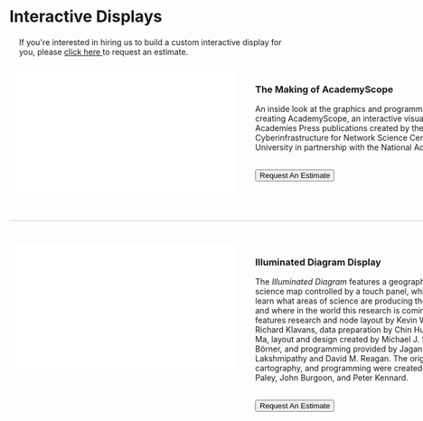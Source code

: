 <!DOCTYPE html>
<html>
<head>
<!-- use 'require' tag to include CSS and js specified for the page -->
<title>Interactive Display: Interactive Touch Application | CNS Development</title>
<meta name="layout" content="CNSTemplate" />
</head>

<body>
	<!-- page specified contents go here -->
	<div id="middle" class="development">
		<h1 style="margin-bottom: 20px;">Interactive Displays</h1>
		<div
			style="margin-top: 0; margin-left: 17px; margin-right: 17px; margin-bottom: 25px;">
			<p class="middle">
				If you're interested in hiring us to build a custom interactive
				display for you, please <a
					href="mailto:recorde@iu.edu?subject=[Request an Estimate] - Interactive Displays">
					click here </a> to request an estimate.
			</p>
		</div>
		<div id="container" style="margin-bottom: 25px; width: 865px;">
			<span id="cns_author" itemprop="author" itemscope itemtype="http://schema.org/Organization">
				<meta itemprop="name" content="Cyberinfrastructure for Network Science (CNS) Center">
				<meta itemprop="url" content="http://cns.iu.edu">
				<meta itemprop="sameAs" content="http://en.wikipedia.org/wiki/Cyberinfrastructure_for_Network_Science_Center">
			</span>
			<div id="middle" style="width: 865px;">
				<div style="float: left; width: 100%; padding-bottom: 40px; margin-bottom: 40px; border-bottom: 1px dotted #999;">
					<div itemscope itemtype="http://schema.org/SoftwareApplication" itemref="cns_author" style="float: left; width: 100%;">
						<meta itemprop="applicationCategory" content="Touchscreen application, HTML5, D3.js, SVG, Books, Topic Network Visualization, National Academic of Sciences">
						<span itemprop="video" itemscope itemtype="http://schema.org/VideoObject" itemref="cns_author">
							<meta itemprop="name" content="The Making of AcademyScope">
							<meta itemprop="embedUrl" content="//www.youtube.com/embed/pdqKBna1Fos">
							<meta itemprop="uploadDate" content="2013-03-07">
							<meta itemprop="duration" content="00:08:05">
							<meta itemprop="caption" content="An inside look at the graphics and programming that went into creating AcademyScope, an interactive visualization of National Academies Press publications created by the Cyberinfrastructure for Network Science Center at Indiana University in partnership with the National Academy of Sciences.">
						</span>
						<div style="float: left; width: 400px;">
							<iframe width="400" height="225"
								src="//www.youtube.com/embed/pdqKBna1Fos?wmode=transparent"
								frameborder="0" allowfullscreen aria-label="youtube"></iframe>
						</div>
						<div style="float: right; width: 430px;">
							<h3 itemprop="name">The Making of AcademyScope</h3>
							<p itemprop="description">An inside look at the graphics and
								programming that went into creating AcademyScope, an interactive
								visualization of National Academies Press publications created
								by the Cyberinfrastructure for Network Science Center at Indiana
								University in partnership with the National Academy of Sciences.</p>
							<br /> <input type="submit"
								onclick="window.open('mailto:recorde@iu.edu?subject=[Request an Estimate] - AcademyScope')"
								value="Request An Estimate" class="purchase-button"
								style="text-align: right;" />
						</div>
					</div>
				</div>
				<div
					style="float: left; width: 100%; padding-bottom: 40px; margin-bottom: 40px;">
					<div itemscope itemtype="http://schema.org/SoftwareApplication" itemref="cns_author" style="float: left; width: 100%;">
						<meta itemprop="applicationCategory" content="Touchscreen application, Map of Science Network, Geographical Visualization, Researcher, Discipline">
						<span itemprop="video" itemscope itemtype="http://schema.org/VideoObject" itemref="cns_author">
							<meta itemprop="name" content="Illuminated Diagram Display">
							<meta itemprop="embedUrl" content="//www.youtube.com/embed/Ef3tAxoW9mE">
							<meta itemprop="uploadDate" content="2013-03-11">
							<meta itemprop="duration" content="00:02:05">
							<meta itemprop="caption" content="Created by Kevin W. Boyack (scientometrics and data shaping), John Burgoon (geographic mapmaking), Peter Kennard (system design and programming), Richard Klavans (scientometrics and node layout), W. Bradford Paley (typography, graphics, and interaction design), the Illuminated Diagram allows users to see what areas of science are proucing the most publications, and where in the world this research is coming from.">
						</span>
						<div style="float: left; width: 400px;">
							<iframe width="400" height="225"
								src="//www.youtube.com/embed/Ef3tAxoW9mE?wmode=transparent"
								frameborder="0" allowfullscreen aria-label="youtube"></iframe>
						</div>
						<div style="float: right; width: 430px;">
							<h3 itemprop="name">Illuminated Diagram Display</h3>
							<p itemprop="description">
								The <em>Illuminated Diagram</em> features a geographic map and a
								science map controlled by a touch panel, which allows users to
								learn what areas of science are producing the most publications,
								and where in the world this research is coming from. The display
								features research and node layout by Kevin W. Boyack and Richard
								Klavans, data preparation by Chin Hua Kong and Nianli Ma, layout
								and design created by Michael J. Stamper and Katy Börner, and
								programming provided by Jagannathan Lakshmipathy and David M.
								Reagan. The original design, cartography, and programming were
								created by W. Bradford Paley, John Burgoon, and Peter Kennard.
							</p>
							<br /> <input type="submit"
								onclick="window.open('mailto:recorde@iu.edu?subject=[Request an Estimate] - Illuminated Diagram Display')"
								value="Request An Estimate" class="purchase-button"
								style="text-align: right;" />
						</div>
					</div>
				</div>
			</div>
		</div>
	</div>
</body>
</html>
